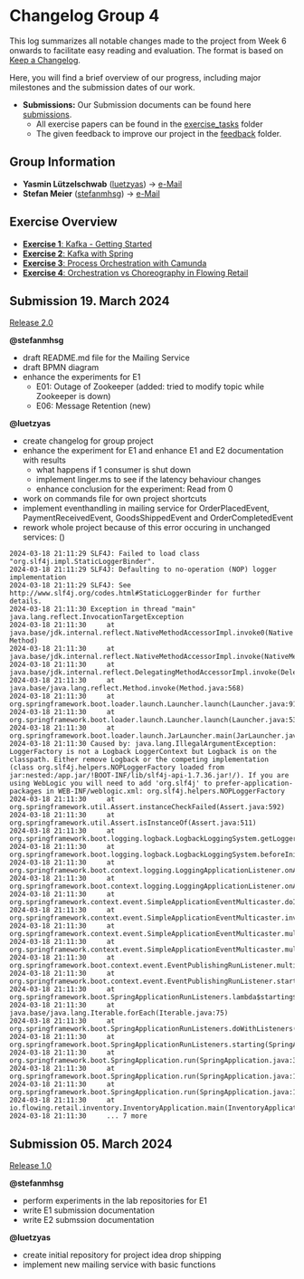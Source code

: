 # Changelog Group 4
This log summarizes all notable changes made to the project from Week 6 onwards to facilitate easy reading and evaluation. The format is based on [Keep a Changelog](https://keepachangelog.com/en/1.0.0/).

Here, you will find a brief overview of our progress, including major milestones and the submission dates of our work.

- **Submissions:** Our Submission documents can be found here [submissions](https://github.com/luetzyas/edpo-ss24-drop-shipping-a1-gr4/tree/master/docs/submissions).
  - All exercise papers can be found in the [exercise_tasks](https://github.com/luetzyas/edpo-ss24-drop-shipping-a1-gr4/tree/master/docs/submissions/exercise_tasks) folder 
  - The given feedback to improve our project in the [feedback](https://github.com/luetzyas/edpo-ss24-drop-shipping-a1-gr4/tree/master/docs/submissions/feedback) folder.

## Group Information
- **Yasmin Lützelschwab** ([luetzyas](https://github.com/luetzyas)) → [e-Mail](mailto:yasminesmeralda.luetzelschwab@student.unisg.ch)
- **Stefan Meier** ([stefanmhsg](https://github.com/stefanmhsg)) → [e-Mail](mailto:stefan.meier@student.unisg.ch)

## Exercise Overview
- [**Exercise 1**: Kafka - Getting Started](https://github.com/luetzyas/edpo-ss24-drop-shipping-a1-gr4/blob/master/docs/submissions/exercise_tasks/EDPO_SS24_E1.pdf)
- [**Exercise 2**: Kafka with Spring](https://github.com/luetzyas/edpo-ss24-drop-shipping-a1-gr4/blob/master/docs/submissions/exercise_tasks/EDPO_SS24_E2.pdf)
- [**Exercise 3**: Process Orchestration with Camunda](https://github.com/luetzyas/edpo-ss24-drop-shipping-a1-gr4/blob/master/docs/submissions/exercise_tasks/EDPO_SS24_E3.pdf)
- [**Exercise 4**: Orchestration vs Choreography in Flowing Retail](https://github.com/luetzyas/edpo-ss24-drop-shipping-a1-gr4/blob/master/docs/submissions/exercise_tasks/EDPO_SS24_E4.pdf)

## Submission 19. March 2024
[Release 2.0]()

**@stefanmhsg**
- draft README.md file for the Mailing Service
- draft BPMN diagram
- enhance the experiments for E1
  - E01: Outage of Zookeeper (added: tried to modify topic while Zookeeper is down)
  - E06: Message Retention (new)

**@luetzyas** 
- create changelog for group project
- enhance the experiment for E1 and enhance E1 and E2 documentation with results
  - what happens if 1 consumer is shut down
  - implement linger.ms to see if the latency behaviour changes
  - enhance conclusion for the experiment: Read from 0
- work on commands file for own project shortcuts
- implement eventhandling in mailing service for OrderPlacedEvent, PaymentReceivedEvent, GoodsShippedEvent and OrderCompletedEvent
- rework whole project because of this error occuring in unchanged services: ()
```
2024-03-18 21:11:29 SLF4J: Failed to load class "org.slf4j.impl.StaticLoggerBinder".
2024-03-18 21:11:29 SLF4J: Defaulting to no-operation (NOP) logger implementation
2024-03-18 21:11:29 SLF4J: See http://www.slf4j.org/codes.html#StaticLoggerBinder for further details.
2024-03-18 21:11:30 Exception in thread "main" java.lang.reflect.InvocationTargetException
2024-03-18 21:11:30     at java.base/jdk.internal.reflect.NativeMethodAccessorImpl.invoke0(Native Method)
2024-03-18 21:11:30     at java.base/jdk.internal.reflect.NativeMethodAccessorImpl.invoke(NativeMethodAccessorImpl.java:78)
2024-03-18 21:11:30     at java.base/jdk.internal.reflect.DelegatingMethodAccessorImpl.invoke(DelegatingMethodAccessorImpl.java:43)
2024-03-18 21:11:30     at java.base/java.lang.reflect.Method.invoke(Method.java:568)
2024-03-18 21:11:30     at org.springframework.boot.loader.launch.Launcher.launch(Launcher.java:91)
2024-03-18 21:11:30     at org.springframework.boot.loader.launch.Launcher.launch(Launcher.java:53)
2024-03-18 21:11:30     at org.springframework.boot.loader.launch.JarLauncher.main(JarLauncher.java:58)
2024-03-18 21:11:30 Caused by: java.lang.IllegalArgumentException: LoggerFactory is not a Logback LoggerContext but Logback is on the classpath. Either remove Logback or the competing implementation (class org.slf4j.helpers.NOPLoggerFactory loaded from jar:nested:/app.jar/!BOOT-INF/lib/slf4j-api-1.7.36.jar!/). If you are using WebLogic you will need to add 'org.slf4j' to prefer-application-packages in WEB-INF/weblogic.xml: org.slf4j.helpers.NOPLoggerFactory
2024-03-18 21:11:30     at org.springframework.util.Assert.instanceCheckFailed(Assert.java:592)
2024-03-18 21:11:30     at org.springframework.util.Assert.isInstanceOf(Assert.java:511)
2024-03-18 21:11:30     at org.springframework.boot.logging.logback.LogbackLoggingSystem.getLoggerContext(LogbackLoggingSystem.java:396)
2024-03-18 21:11:30     at org.springframework.boot.logging.logback.LogbackLoggingSystem.beforeInitialize(LogbackLoggingSystem.java:124)
2024-03-18 21:11:30     at org.springframework.boot.context.logging.LoggingApplicationListener.onApplicationStartingEvent(LoggingApplicationListener.java:238)
2024-03-18 21:11:30     at org.springframework.boot.context.logging.LoggingApplicationListener.onApplicationEvent(LoggingApplicationListener.java:220)
2024-03-18 21:11:30     at org.springframework.context.event.SimpleApplicationEventMulticaster.doInvokeListener(SimpleApplicationEventMulticaster.java:185)
2024-03-18 21:11:30     at org.springframework.context.event.SimpleApplicationEventMulticaster.invokeListener(SimpleApplicationEventMulticaster.java:178)
2024-03-18 21:11:30     at org.springframework.context.event.SimpleApplicationEventMulticaster.multicastEvent(SimpleApplicationEventMulticaster.java:156)
2024-03-18 21:11:30     at org.springframework.context.event.SimpleApplicationEventMulticaster.multicastEvent(SimpleApplicationEventMulticaster.java:138)
2024-03-18 21:11:30     at org.springframework.boot.context.event.EventPublishingRunListener.multicastInitialEvent(EventPublishingRunListener.java:136)
2024-03-18 21:11:30     at org.springframework.boot.context.event.EventPublishingRunListener.starting(EventPublishingRunListener.java:75)
2024-03-18 21:11:30     at org.springframework.boot.SpringApplicationRunListeners.lambda$starting$0(SpringApplicationRunListeners.java:54)
2024-03-18 21:11:30     at java.base/java.lang.Iterable.forEach(Iterable.java:75)
2024-03-18 21:11:30     at org.springframework.boot.SpringApplicationRunListeners.doWithListeners(SpringApplicationRunListeners.java:118)
2024-03-18 21:11:30     at org.springframework.boot.SpringApplicationRunListeners.starting(SpringApplicationRunListeners.java:54)
2024-03-18 21:11:30     at org.springframework.boot.SpringApplication.run(SpringApplication.java:326)
2024-03-18 21:11:30     at org.springframework.boot.SpringApplication.run(SpringApplication.java:1354)
2024-03-18 21:11:30     at org.springframework.boot.SpringApplication.run(SpringApplication.java:1343)
2024-03-18 21:11:30     at io.flowing.retail.inventory.InventoryApplication.main(InventoryApplication.java:10)
2024-03-18 21:11:30     ... 7 more
```

## Submission 05. March 2024
[Release 1.0](https://github.com/luetzyas/edpo-ss24-drop-shipping-a1-gr4/releases/tag/EDPO_A1_E1_2)

**@stefanmhsg**
- perform experiments in the lab repositories for E1
- write E1 submission documentation
- write E2 submssion documentation

**@luetzyas**
- create initial repository for project idea drop shipping
- implement new mailing service with basic functions